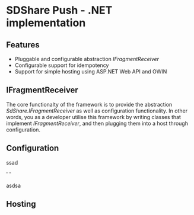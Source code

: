 SDShare Push - .NET implementation
==================================

Features
--------

* Pluggable and configurable abstraction *IFragmentReceiver*
* Configurable support for idempotency
* Support for simple hosting using ASP.NET Web API and OWIN

IFragmentReceiver
-----------------
The core functionalty of the framework is to provide the abstraction *SdShare.IFragmentReceiver* as well as configuration functionality. In other words, you as a developer utilise this framework by writing classes that implement *IFragmentReceiver*, and then plugging them into a host through configuration.

Configuration
-------------
ssad

'
<SdShareReceiverConfigurationSection port="9001">
    <Receivers>
        <add name="MyReceiver" type="TestHost.MyReceiver, MyAssembly" 
           idempotent="true"
           idempotencyCacheStrategy="file"
           idempotencyCacheExpirationSpan="00:20:00" />
        <add name="MyOtherReceiver" type="TestHost.MyOtherReceiver, MyAssembly"
           graph="http://acme.com/some-graph" />
    </Receivers>
</SdShareReceiverConfigurationSection>
'

asdsa

Hosting
-------